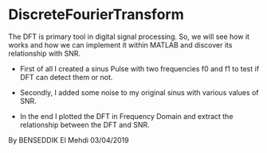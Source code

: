 # DiscreteFourierTransform

The DFT is primary tool in digital signal processing. So, we will see how it works and how we can implement it within MATLAB and discover  its relationship with SNR.

- First of all I created a sinus Pulse with two frequencies f0 and f1 to test if DFT can detect them or not.

- Secondly, I added some noise to my original sinus with various values of SNR.

- In the end I plotted the DFT in Frequency Domain and extract the relationship between the DFT and SNR.

By BENSEDDIK El Mehdi
03/04/2019
